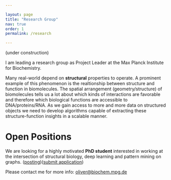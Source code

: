 ```yaml
---

layout: page
title: "Research Group"
nav: true
order: 1
permalink: /research

---
```


(under construction)

I am leading a research group as Project Leader at the Max Planck Institute for Biochemistry.

Many real-world depend on __structural__ properties to operate.
A prominent example of this phenomenon is the realtionship between structure and function in biomolecules.
The spatial arrangement (geometry/structure) of biomolecules tells us a lot about which kinds of interactions are favorable and therefore which biological functions are accessible to DNA/proteins/RNA. 
As we gain access to more and more data on structured objects we need to develop algorithms capable of extracting these structure-function insights in a scalable manner. 



# Open Positions

We are looking for a highly motivated **PhD student** interested in working at the intersection of structural biology, deep learning and pattern mining on graphs. ([posting]({{site.url}}/assets/phd_search.pdf))([submit application](https://recruitingapp-5446.de.umantis.com/VacanciesIntraxData/452/Application/New/2))

Please contact me for more info: oliver@biochem.mpg.de
